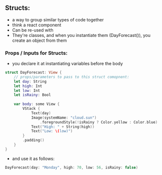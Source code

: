 
## Structs:
- a way to group similar types of code together
- think a react component
- Can be re-used with 
- They're classes, and when you instantiate them (DayForecast()), you create an object from them

### Props / Inputs for Structs:
- you declare it at instantiating variables before the body
```swift
struct DayForecast: View {
    // props/parameters to pass to this struct comopnent:
    let day: String
    let high: Int
    let low: Int
    let isRainy: Bool
    
    var body: some View {
        VStack {
            Text(day)
            Image(systemName: "cloud.sun")
                .foregroundStyle(!isRainy ? Color.yellow : Color.blue)
            Text("High: " + String(high))
            Text("Low: \(low)")
        }
        .padding()
    }
}

```

- and use it as follows:
```swift
DayForecast(day: "Monday", high: 70, low: 56, isRainy: false)
```

